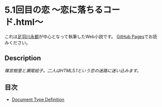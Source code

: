 5.1回目の恋 〜恋に落ちるコード.html〜
=====================================

これは[足羽川永都](https://github.com/8amjp)が中心となって執筆したWeb小説です。
[GitHub Pages](https://8amjp.github.io/jk-meets-html5/)でお読みください。

## Description

*篠宮樹里と瀬尾絵子。二人はHTML5.1という恋の迷路に迷い込みます。*

## 目次

* [Document Type Definition](./episodes/01.md)

